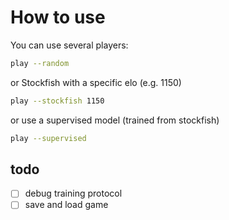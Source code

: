 # How to use

You can use several players:
```bash
play --random
```
or Stockfish with a specific elo (e.g. 1150)
```bash
play --stockfish 1150
```
or use a supervised model (trained from stockfish)
```bash
play --supervised
```

## todo
- [ ] debug training protocol
- [ ] save and load game